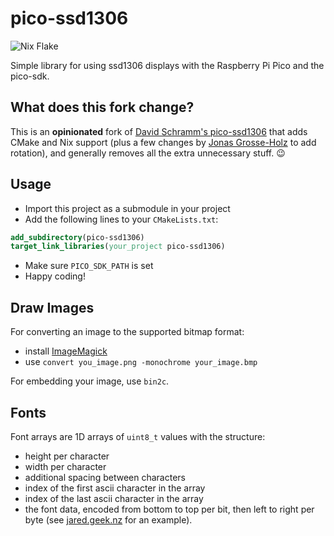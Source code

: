 # pico-ssd1306

![Nix Flake](https://img.shields.io/badge/NIX%20FLAKE-5277C3.svg?logo=NixOS&logoColor=white) 

Simple library for using ssd1306 displays with the Raspberry Pi Pico and the pico-sdk.

## What does this fork change?

This is an **opinionated** fork of [David Schramm's pico-ssd1306](https://github.com/daschr/pico-ssd1306) that adds CMake and Nix support (plus a few changes by [Jonas Grosse-Holz](https://github.com/daschr/pico-ssd1306/pull/18) to add rotation), and generally removes all the extra unnecessary stuff. :wink:

## Usage
* Import this project as a submodule in your project
* Add the following lines to your `CMakeLists.txt`:
```cmake
add_subdirectory(pico-ssd1306)
target_link_libraries(your_project pico-ssd1306)
```
* Make sure `PICO_SDK_PATH` is set
* Happy coding!

## Draw Images
For converting an image to the supported bitmap format:

* install [ImageMagick](https://imagemagick.org/)
* use `convert you_image.png -monochrome your_image.bmp`

For embedding your image, use `bin2c`.

## Fonts

Font arrays are 1D arrays of `uint8_t` values with the structure:
- height per character
- width per character
- additional spacing between characters
- index of the first ascii character in the array
- index of the last ascii character in the array
- the font data, encoded from bottom to top per bit, then left to right per byte (see [jared.geek.nz](https://web.archive.org/web/20140621120334/https://jared.geek.nz/2014/jan/custom-fonts-for-microcontrollers#expand) for an example).
